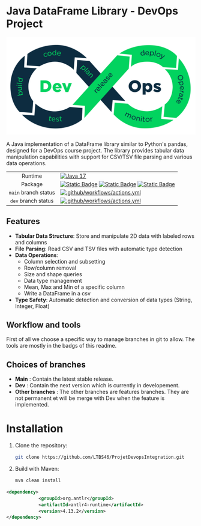 # Java DataFrame Library - DevOps Project

![DevOps Logo](logo.png)

A Java implementation of a DataFrame library similar to Python's pandas, designed for a DevOps course project. The library provides tabular data manipulation capabilities with support for CSV/TSV file parsing and various data operations.

|||
|:-:|:-|
|Runtime|[![Java 17](https://img.shields.io/badge/Java-17-blue)](https://www.oracle.com/java/technologies/javase/jdk17-archive-downloads.html)|
|Package|[![Static Badge](https://img.shields.io/badge/JUnit-5-red)](https://junit.org/junit5/) [![Static Badge](https://img.shields.io/badge/Maven-3.6-green)](https://maven.apache.org/docs/3.6.3/release-notes.html) [![Static Badge](https://img.shields.io/badge/ANTLR-4.13-orange)](https://www.antlr.org/download.html)|
|`main` branch status|[![.github/workflows/actions.yml](https://github.com/LTBS46/ProjetDevopsIntegration/actions/workflows/actions.yml/badge.svg?branch=main)](https://github.com/LTBS46/ProjetDevopsIntegration/actions/workflows/actions.yml)|
|`dev` branch status|[![.github/workflows/actions.yml](https://github.com/LTBS46/ProjetDevopsIntegration/actions/workflows/actions.yml/badge.svg?branch=dev)](https://github.com/LTBS46/ProjetDevopsIntegration/actions/workflows/actions.yml)|

## Features
- **Tabular Data Structure**: Store and manipulate 2D data with labeled rows and columns
- **File Parsing**: Read CSV and TSV files with automatic type detection
- **Data Operations**:
  - Column selection and subsetting
  - Row/column removal
  - Size and shape queries
  - Data type management
  - Mean, Max and Min of a specific column
  - Write a DataFrame in a csv
- **Type Safety**: Automatic detection and conversion of data types (String, Integer, Float)
## Workflow and tools 

First of all we choose a specific way to manage branches in git to allow.
The tools are mostly in the badgs of this readme.


## Choices of branches

- **Main** : Contain the latest stable release.
- **Dev**  : Contain the next version which is currently in developement.
- **Other branches**  : The other branches are features branches. 
They are not permanent et will be merge with Dev when the feature is implemented.


# Installation

1. Clone the repository:
   ```bash
   git clone https://github.com/LTBS46/ProjetDevopsIntegration.git
2. Build with Maven:
    ```bash
    mvn clean install
```xml
<dependency>
			<groupId>org.antlr</groupId>
			<artifactId>antlr4-runtime</artifactId>
			<version>4.13.2</version>
</dependency>
```